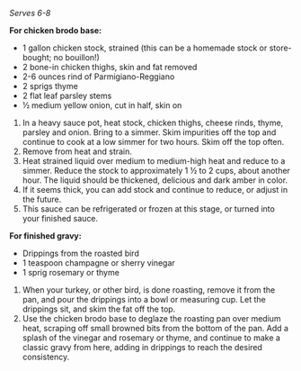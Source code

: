 <i data-recipe="gravybase2 gravysauce2" class="fa fa-shopping-basket" aria-hidden="true"></i>

<em>Serves 6-8</em>

<strong>For chicken brodo base:</strong>
<ul>
  <li>1 gallon chicken stock, strained (this can be a homemade stock or store-bought; no bouillon!)
  <li>2 bone-in chicken thighs, skin and fat removed
  <li>2-6 ounces rind of Parmigiano-Reggiano
  <li>2 sprigs thyme
  <li>2 flat leaf parsley stems
  <li>½ medium yellow onion, cut in half, skin on
</ul>
 
<ol>
  <li>In a heavy sauce pot, heat stock, chicken thighs, cheese rinds, thyme, parsley and onion. Bring to a simmer. Skim impurities off the top and continue to cook at a low simmer for two hours. Skim off the top often.
  <li>Remove from heat and strain.  
  <li>Heat strained liquid over medium to medium-high heat and reduce to a simmer. Reduce the stock to approximately 1 ½  to 2 cups, about another hour. The liquid should be thickened, delicious and dark amber in color.
  <li>If it seems thick, you can add stock and continue to reduce, or adjust in the future. 
  <li>This sauce can be refrigerated or frozen at this stage, or turned into your finished sauce.
</ol>

<strong>For finished gravy:</strong>
<ul>
  <li>Drippings from the roasted bird
  <li>1 teaspoon champagne or sherry vinegar
  <li>1 sprig rosemary or thyme
</ul>

<ol>
  <li>When your turkey, or other bird, is done roasting, remove it from the pan, and pour the drippings into a bowl or measuring cup. Let the drippings sit, and skim the fat off the top. 
  <li>Use the chicken brodo base to deglaze the roasting pan over medium heat, scraping off small browned bits from the bottom of the pan. Add a splash of the vinegar and rosemary or thyme, and continue to make a classic gravy from here, adding in drippings to reach the desired consistency. 
</ol>